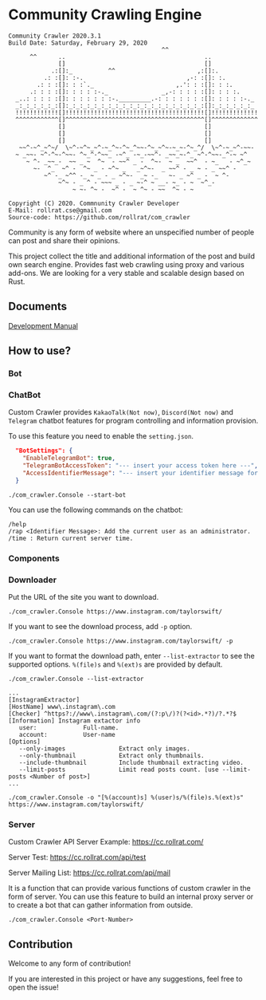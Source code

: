# Community Crawling Engine

```
Community Crawler 2020.3.1
Build Date: Saturday, February 29, 2020
                                           ^^
      ^^      ..                                       ..
              []                                       []
            .:[]:_          ^^                       ,:[]:.
          .: :[]: :-.                             ,-: :[]: :.
        .: : :[]: : :`._                       ,.': : :[]: : :.
      .: : : :[]: : : : :-._               _,-: : : : :[]: : : :.
  _..: : : : :[]: : : : : : :-._________.-: : : : : : :[]: : : : :-._
  _:_:_:_:_:_:[]:_:_:_:_:_:_:_:_:_:_:_:_:_:_:_:_:_:_:_:[]:_:_:_:_:_:_
  !!!!!!!!!!!![]!!!!!!!!!!!!!!!!!!!!!!!!!!!!!!!!!!!!!!![]!!!!!!!!!!!!!
  ^^^^^^^^^^^^[]^^^^^^^^^^^^^^^^^^^^^^^^^^^^^^^^^^^^^^^[]^^^^^^^^^^^^^
              []                                       []
              []                                       []
              []                                       []
   ~~^-~^_~^~/  \~^-~^~_~^-~_^~-^~_^~~-^~_~^~-~_~-^~_^/  \~^-~_~^-~~-
  ~ _~~- ~^-^~-^~~- ^~_^-^~~_ -~^_ -~_-~~^- _~~_~-^_ ~^-^~~-_^-~ ~^
     ~ ^- _~~_-  ~~ _ ~  ^~  - ~~^ _ -  ^~-  ~ _  ~~^  - ~_   - ~^_~
       ~-  ^_  ~^ -  ^~ _ - ~^~ _   _~^~-  _ ~~^ - _ ~ - _ ~~^ -
          ~^ -_ ~^^ -_ ~ _ - _ ~^~-  _~ -_   ~- _ ~^ _ -  ~ ^-
              ~^~ - _ ^ - ~~~ _ - _ ~-^ ~ __- ~_ - ~  ~^_-
                  ~ ~- ^~ -  ~^ -  ~ ^~ - ~~  ^~ - ~

Copyright (C) 2020. Commnunity Crawler Developer
E-Mail: rollrat.cse@gmail.com
Source-code: https://github.com/rollrat/com_crawler
```

Community is any form of website where an unspecified number of people can post and share their opinions.

This project collect the title and additional information of the post and build own search engine.
Provides fast web crawling using proxy and various add-ons.
We are looking for a very stable and scalable design based on Rust.

## Documents

[Development Manual](doc/development.md)

## How to use?

### Bot

### ChatBot

Custom Crawler provides `KakaoTalk(Not now)`, `Discord(Not now)` and `Telegram` chatbot features
for program controlling and information provision.

To use this feature you need to enable the `setting.json`.

```json
  "BotSettings": {
    "EnableTelegramBot": true,
    "TelegramBotAccessToken": "--- insert your access token here ---",
    "AccessIdentifierMessage": "--- insert your identifier message for audit admin ---"
  }
```

```
./com_crawler.Console --start-bot
```

You can use the following commands on the chatbot:

```
/help
/rap <Identifier Message>: Add the current user as an administrator.
/time : Return current server time.
```

### Components

### Downloader

Put the URL of the site you want to download.

```
./com_crawler.Console https://www.instagram.com/taylorswift/
```

If you want to see the download process, add `-p` option.

```
./com_crawler.Console https://www.instagram.com/taylorswift/ -p
```

If you want to format the download path, enter `--list-extractor` to see the supported options.
`%(file)s` and `%(ext)s` are provided by default.

```
./com_crawler.Console --list-extractor

...
[InstagramExtractor]
[HostName] www\.instagram\.com
[Checker] ^https?://www\.instagram\.com/(?:p\/)?(?<id>.*?)/?.*?$
[Information] Instagram extactor info
   user:             Full-name.
   account:          User-name
[Options]
   --only-images               Extract only images.
   --only-thumbnail            Extract only thumbnails.
   --include-thumbnail         Include thumbnail extracting video.
   --limit-posts               Limit read posts count. [use --limit-posts <Number of post>]
...

./com_crawler.Console -o "[%(account)s] %(user)s/%(file)s.%(ext)s" https://www.instagram.com/taylorswift/
```

### Server

Custom Crawler API Server Example: https://cc.rollrat.com/

Server Test: https://cc.rollrat.com/api/test

Server Mailing List: https://cc.rollrat.com/api/mail

It is a function that can provide various functions of custom crawler in the form of server.
You can use this feature to build an internal proxy server or to create
a bot that can gather information from outside.

```
./com_crawler.Console <Port-Number>
```

## Contribution

Welcome to any form of contribution!

If you are interested in this project or have any suggestions, feel free to open the issue!
